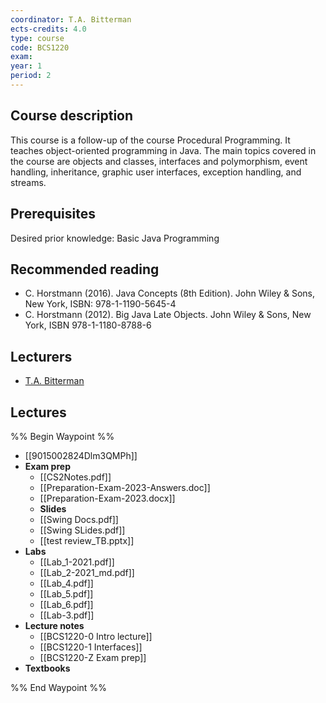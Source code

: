 ```yaml
---
coordinator: T.A. Bitterman
ects-credits: 4.0
type: course
code: BCS1220
exam: 
year: 1
period: 2
---
```


## Course description
This course is a follow-up of the course Procedural Programming. It teaches object-oriented programming in Java. The main topics covered in the course are objects and classes, interfaces and polymorphism, event handling, inheritance, graphic user interfaces, exception handling, and streams.

## Prerequisites
Desired prior knowledge: Basic Java Programming

## Recommended reading
- C. Horstmann (2016). Java Concepts (8th Edition). John Wiley & Sons, New York, ISBN: 978-1-1190-5645-4 
- C. Horstmann (2012). Big Java Late Objects. John Wiley & Sons, New York, ISBN 978-1-1180-8788-6

## Lecturers
- [T.A. Bitterman](https://www.maastrichtuniversity.nl/ta-bitterman)

## Lectures
%% Begin Waypoint %%
- [[9015002824Dlm3QMPh]]
- **Exam prep**
	- [[CS2Notes.pdf]]
	- [[Preparation-Exam-2023-Answers.doc]]
	- [[Preparation-Exam-2023.docx]]
	- **Slides**
	- [[Swing Docs.pdf]]
	- [[Swing SLides.pdf]]
	- [[test review_TB.pptx]]
- **Labs**
	- [[Lab_1-2021.pdf]]
	- [[Lab_2-2021_md.pdf]]
	- [[Lab_4.pdf]]
	- [[Lab_5.pdf]]
	- [[Lab_6.pdf]]
	- [[Lab-3.pdf]]
- **Lecture notes**
	- [[BCS1220-0 Intro lecture]]
	- [[BCS1220-1 Interfaces]]
	- [[BCS1220-Z Exam prep]]
- **Textbooks**

%% End Waypoint %%